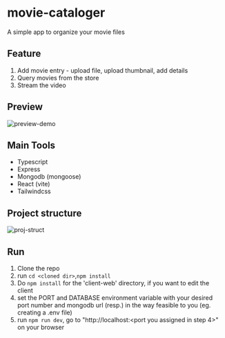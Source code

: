 # movie-cataloger
A simple app to organize your movie files

## Feature
1. Add movie entry - upload file, upload thumbnail, add details
2. Query movies from the store
3. Stream the video

## Preview
![preview-demo](https://github.com/sreed17/movie-cataloger/assets/64097746/7b748938-4987-4cd4-bfaf-50978472a2bd)

## Main Tools
- Typescript
- Express
- Mongodb (mongoose)
- React (vite)
- Tailwindcss

## Project structure
![proj-struct](https://github.com/sreed17/movie-cataloger/assets/64097746/0353646c-b5e4-404d-9248-916ef6d17022)

## Run
1. Clone the repo
2. run `cd <cloned dir>`,`npm install`
3. Do `npm install` for the 'client-web' directory, if you want to edit the client
4. set the PORT and DATABASE environment variable with your desired port number and mongodb url (resp.) in the way feasible to you (eg. creating a .env file)
5. run `npm run dev`, go to "http://localhost:<port you assigned in step 4>" on your browser

